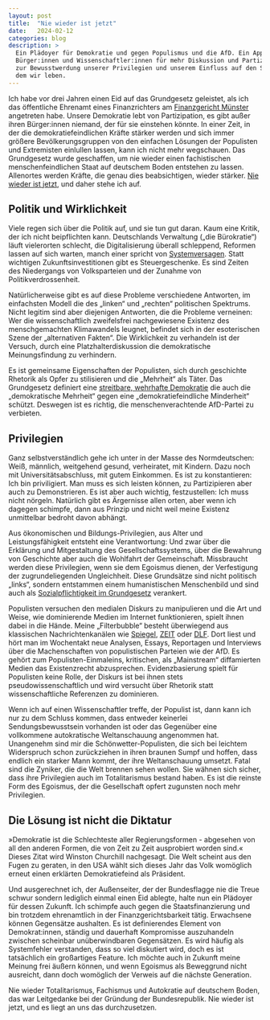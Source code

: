 ```yaml
---
layout: post
title:  "Nie wieder ist jetzt"
date:   2024-02-12
categories: blog
description: >
  Ein Plädoyer für Demokratie und gegen Populismus und die AfD. Ein Appell an
  Bürger:innen und Wissenschaftler:innen für mehr Diskussion und Partizipation,
  zur Bewusstwerdung unserer Privilegien und unserem Einfluss auf den Staat, in
  dem wir leben.
---
```



Ich habe vor drei Jahren einen Eid auf das Grundgesetz geleistet, als ich das öffentliche Ehrenamt eines Finanzrichters am [Finanzgericht Münster](https://www.fg-muenster.nrw.de/) angetreten habe. Unsere Demokratie lebt von Partizipation, es gibt außer ihren Bürger:innen niemand, der für sie einstehen könnte. In einer Zeit, in der die demokratiefeindlichen Kräfte stärker werden und sich immer größere Bevölkerungsgruppen von den einfachen Lösungen der Populisten und Extremisten einlullen lassen, kann ich nicht mehr wegschauen. Das Grundgesetz wurde geschaffen, um nie wieder einen fachistischen menschenfeindlichen Staat auf deutschem Boden entstehen zu lassen. Allenortes werden Kräfte, die genau dies beabsichtigen, wieder stärker. [Nie wieder ist jetzt](https://duckduckgo.com/?q=Nie+wieder+ist+jetzt&t=ffab&ia=web), und daher stehe ich auf.

## Politik und Wirklichkeit

Viele regen sich über die Politik auf, und sie tun gut daran. Kaum eine Kritik, der ich nicht beipflichten kann. Deutschlands Verwaltung („die Bürokratie“) läuft vielerorten schlecht, die Digitalisierung überall schleppend, Reformen lassen auf sich warten, manch einer spricht von [Systemversagen](https://www.zeit.de/kultur/2023-12/grossbaustellen-politik-rente-foederalismus-digitalisierung-demokratie). Statt wichtigen Zukunftsinvestitionen gibt es Steuergeschenke. Es sind Zeiten des Niedergangs von Volksparteien und der Zunahme von Politikverdrossenheit.

Natürlicherweise gibt es auf diese Probleme verschiedene Antworten, im einfachsten Modell die des „linken“ und „rechten“ politischen Spektrums. Nicht legitim sind aber diejenigen Antworten, die die Probleme verneinen: Wer die wissenschaftlich zweifelsfrei nachgewiesene Existenz des menschgemachten Klimawandels leugnet, befindet sich in der esoterischen Szene der „alternativen Fakten“. Die Wirklichkeit zu verhandeln ist der Versuch, durch eine Platzhalterdiskussion die demokratische Meinungsfindung zu verhindern.

Es ist gemeinsame Eigenschaften der Populisten, sich durch geschichte Rhetorik als Opfer zu stilisieren und die „Mehrheit“ als Täter. Das Grundgesetz definiert eine [streitbare, wehrhafte Demokratie](https://de.wikipedia.org/wiki/Streitbare_Demokratie) die auch die „demokratische Mehrheit“ gegen eine „demokratiefeindliche Minderheit“ schützt. Deswegen ist es richtig, die menschenverachtende AfD-Partei zu verbieten.

## Privilegien

Ganz selbstverständlich gehe ich unter in der Masse des Normdeutschen: Weiß, männlich, weitgehend gesund, verheiratet, mit Kindern. Dazu noch mit Universitätsabschluss, mit gutem Einkommen. Es ist zu konstantieren: Ich bin priviligiert. Man muss es sich leisten können, zu Partizipieren aber auch zu Demonstrieren. Es ist aber auch wichtig, festzustellen: Ich muss nicht nörgeln. Natürlich gibt es Ärgernisse allen orten, aber wenn ich dagegen schimpfe, dann aus Prinzip und nicht weil meine Existenz unmittelbar bedroht davon abhängt.

Aus ökonomischen und Bildungs-Privilegien, aus Alter und Leistungsfähigkeit entsteht eine Verantwortung: Und zwar über die Erklärung und Mitgestaltung des Gesellschaftssystems, über die Bewahrung von Geschichte aber auch die Wohlfahrt der Gemeinschaft. Missbraucht werden diese Privilegien, wenn sie dem Egoismus dienen, der Verfestigung der zugrundeliegenden Ungleichheit. Diese Grundsätze sind nicht politisch „links“, sondern entstammen einem humanistischen Menschenbild und sind auch als [Sozialpflichtigkeit im Grundgesetz](https://de.wikipedia.org/wiki/Sozialpflichtigkeit_des_Eigentums) verankert.

Populisten versuchen den medialen Diskurs zu manipulieren und die Art und Weise, wie dominierende Medien im Internet funktionieren, spielt ihnen dabei in die Hände. Meine „Filterbubble“ besteht überwiegend aus klassischen Nachrichtenkanälen wie [Spiegel](https://www.spiegel.de/), [ZEIT](https://www.zeit.de/) oder [DLF](https://www.deutschlandfunk.de/). Dort liest und hört man im Wochentakt neue Analysen, Essays, Reportagen und Interviews über die Machenschaften von populistischen Parteien wie der AfD. Es gehört zum Populisten-Einmaleins, kritischen, als „Mainstream“ diffamierten Medien das Existenzrecht abzusprechen. Evidenzbasierung spielt für Populisten keine Rolle, der Diskurs ist bei ihnen stets pseudowissenschaftlich und wird versucht über Rhetorik statt wissenschaftliche Referenzen zu dominieren.

Wenn ich auf einen Wissenschaftler treffe, der Populist ist, dann kann ich nur zu dem Schluss kommen, dass entweder keinerlei Sendungsbewusstsein vorhanden ist oder das Gegenüber eine vollkommene autokratische Weltanschauung angenommen hat. Unangenehm sind mir die Schönwetter-Populisten, die sich bei leichtem Widerspruch schon zurückziehen in ihren braunen Sumpf und hoffen, dass endlich ein starker Mann kommt, der ihre Weltanschauung umsetzt. Fatal sind die Zyniker, die die Welt brennen sehen wollen. Sie wähnen sich sicher, dass ihre Privilegien auch im Totalitarismus bestand haben. Es ist die reinste Form des Egoismus, der die Gesellschaft opfert zugunsten noch mehr Privilegien.

## Die Lösung ist nicht die Diktatur

»Demokratie ist die Schlechteste aller Regierungsformen - abgesehen von all den anderen Formen, die von Zeit zu Zeit ausprobiert worden sind.« Dieses Zitat wird Winston Churchill nachgesagt. Die Welt scheint aus den Fugen zu geraten, in den USA wählt sich dieses Jahr das Volk womöglich erneut einen erklärten Demokratiefeind als Präsident.

Und ausgerechnet ich, der Außenseiter, der der Bundesflagge nie die Treue schwur sondern lediglich einmal einen Eid ablegte, halte nun ein Plädoyer für dessen Zukunft. Ich schimpfe auch gegen die Staatsfinanzierung und bin trotzdem ehrenamtlich in der Finanzgerichtsbarkeit tätig. Erwachsene können Gegensätze aushalten. Es ist definierendes Element von Demokrat:innen, ständig und dauerhaft Kompromisse auszuhandeln zwischen scheinbar unüberwindbaren Gegensätzen. Es wird häufig als Systemfehler verstanden, dass so viel diskutiert wird, doch es ist tatsächlich ein großartiges Feature. Ich möchte auch in Zukunft meine Meinung frei äußern können, und wenn Egoismus als Beweggrund nicht ausreicht, dann doch womöglich der Verweis auf die nächste Generation.

Nie wieder Totalitarismus, Fachismus und Autokratie auf deutschem Boden, das war Leitgedanke bei der Gründung der Bundesrepublik. Nie wieder ist jetzt, und es liegt an uns das durchzusetzen.

